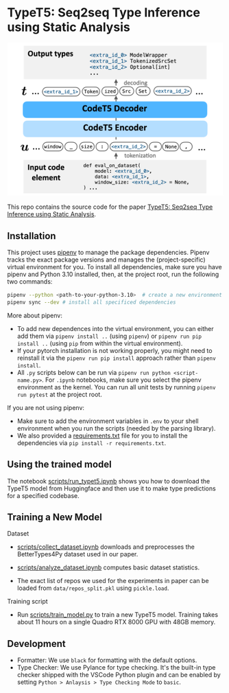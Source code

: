 # TypeT5: Seq2seq Type Inference using Static Analysis

<img src="data/TypeT5-Workflow.png" width="600" alt="TypeT5 Workflow">

This repo contains the source code for the paper [TypeT5: Seq2seq Type Inference using Static Analysis](https://openreview.net/forum?id=4TyNEhI2GdN&noteId=EX_-kP9xah).

## Installation

This project uses [pipenv](https://pipenv.pypa.io/en/latest/) to manage the package dependencies. Pipenv tracks the exact package versions and manages the (project-specific) virtual environment for you. To install all dependencies, make sure you have pipenv and Python 3.10 installed, then, at the project root, run the following two commands:
```bash
pipenv --python <path-to-your-python-3.10>  # create a new environment for this project
pipenv sync --dev # install all specificed dependencies
```

More about pipenv:
- To add new dependences into the virtual environment, you can either add them via `pipenv install ..` (using `pipenv`) or `pipenv run pip install ..` (using `pip` from within the virtual environment). 
- If your pytorch installation is not working properly, you might need to reinstall it via the `pipenv run pip install` approach rather than `pipenv install`. 
- All `.py` scripts below can be run via `pipenv run python <script-name.py>`. For `.ipynb` notebooks, make sure you select the pipenv environment as the kernel. You can run all unit tests by running `pipenv run pytest` at the project root.

If you are not using pipenv:    
- Make sure to add the environment variables in `.env` to your shell environment when you run the scripts (needed by the parsing library).
- We also provided a [requirements.txt](requirements.txt) file for you to install the dependencies via `pip install -r requirements.txt`.


## Using the trained model
The notebook [scripts/run_typet5.ipynb](scripts/run_typet5.ipynb) shows you how to download the TypeT5 model from Huggingface and then use it to make type predictions for a specified codebase.

## Training a New Model


Dataset
- [scripts/collect_dataset.ipynb](scripts/collect_dataset.ipynb) downloads and preprocesses the BetterTypes4Py dataset used in our paper.

- [scripts/analyze_dataset.ipynb](scripts/analyze_dataset.ipynb) computes basic dataset statistics.

- The exact list of repos we used for the experiments in paper can be loaded from `data/repos_split.pkl` using `pickle.load`.

Training script
- Run [scripts/train_model.py](scripts/train_model.py) to train a new TypeT5 model. Training takes about 11 hours on a single Quadro RTX 8000 GPU with 48GB memory.


## Development
- Formatter: We use `black` for formatting with the default options.
- Type Checker: We use Pylance for type checking. It's the built-in type checker shipped with the VSCode Python plugin and can be enabled by setting `Python > Anlaysis > Type Checking Mode` to `basic`.
